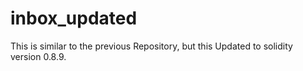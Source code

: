 # inbox_updated
This is similar to the previous Repository, but this Updated to solidity version 0.8.9.